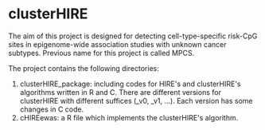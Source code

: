 # clusterHIRE

The aim of this project is designed for detecting cell-type-specific risk-CpG sites in epigenome-wide association studies with unknown cancer subtypes. Previous name for this project is called MPCS.

The project contains the following directories:
1. clusterHIRE_package: including codes for HIRE's and clusterHIRE's algorithms written in R and C. There are different versions for clusterHIRE with different suffices (_v0, _v1, ...). Each version has some changes in C code.
2. cHIREewas: a R file which implements the clusterHIRE's algorithm.
